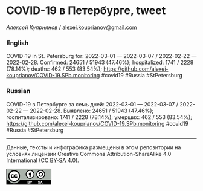 COVID-19 в Петербурге, tweet
============================

*Алексей Куприянов* /
<a href="mailto:alexei.kouprianov@gmail.com" class="email">alexei.kouprianov@gmail.com</a>

### English

COVID-19 in St. Petersburg for: 2022-03-01 — 2022-03-07 / 2022-02-22 —
2022-02-28. Сonfirmed: 24651 / 51943 (47.46%); hospitalized: 1741 / 2228
(78.14%); deaths: 462 / 553 (83.54%);
<a href="https://github.com/alexei-kouprianov/COVID-19.SPb.monitoring" class="uri">https://github.com/alexei-kouprianov/COVID-19.SPb.monitoring</a>
\#covid19 \#Russia \#StPetersburg

### Russian

COVID-19 в Петербурге за семь дней: 2022-03-01 — 2022-03-07 / 2022-02-22
— 2022-02-28. Выявлено: 24651 / 51943 (47.46%); госпитализировано: 1741
/ 2228 (78.14%); умерших: 462 / 553 (83.54%);
<a href="https://github.com/alexei-kouprianov/COVID-19.SPb.monitoring" class="uri">https://github.com/alexei-kouprianov/COVID-19.SPb.monitoring</a>
\#covid19 \#Russia \#StPetersburg

------------------------------------------------------------------------

Данные, тексты и инфографика размещены в этом репозитории на условиях
лицензии Creative Commons Attribution-ShareAlike 4.0 International ([CC
BY-SA 4.0](https://creativecommons.org/licenses/by-sa/4.0/)).

![](../misc/CC-BY-SA-icon.png "CC-BY-SA")
